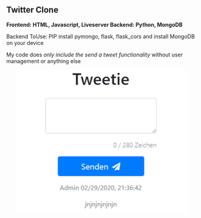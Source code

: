 <h2>Twitter Clone</h2>

**Frontend: HTML, Javascript, Liveserver
Backend: Python, MongoDB**

Backend ToUse:
PIP install pymongo, flask, flask_cors
and install MongoDB on your device

My code does *only include the send a tweet functionality* 
without user management or anything else

<p align="center">
<img src="/Tweetie.PNG" width="450px" height="auto" /></p>


